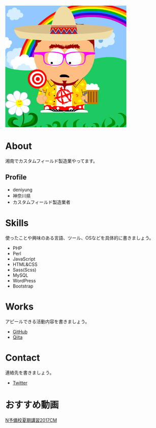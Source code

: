 ![プロフィール画像](southpark_381.png)

# About
湘南でカスタムフィールド製造業やってます。

## Profile
- deniyung
- 神奈川県
- カスタムフィールド製造業者

# Skills
使ったことや興味のある言語、ツール、OSなどを具体的に書きましょう。
- PHP
- Perl
- JavaScript
- HTML&CSS
- Sass(Scss)
- MySQL
- WordPress
- Bootstrap

# Works
アピールできる活動内容を書きましょう。
- [GitHub](https://github.com/deniyung/)
- [Qiita](https://qiita.com/deniyung)

# Contact
連絡先を書きましょう。
- [Twitter](https://twitter.com/deniyung)

# おすすめ動画
<script type="application/javascript" src="https://embed.nicovideo.jp/watch/1500362884/script?w=640&h=360"></script><noscript><a href="https://www.nicovideo.jp/watch/1500362884">N予備校夏期講習2017CM</a></noscript>
